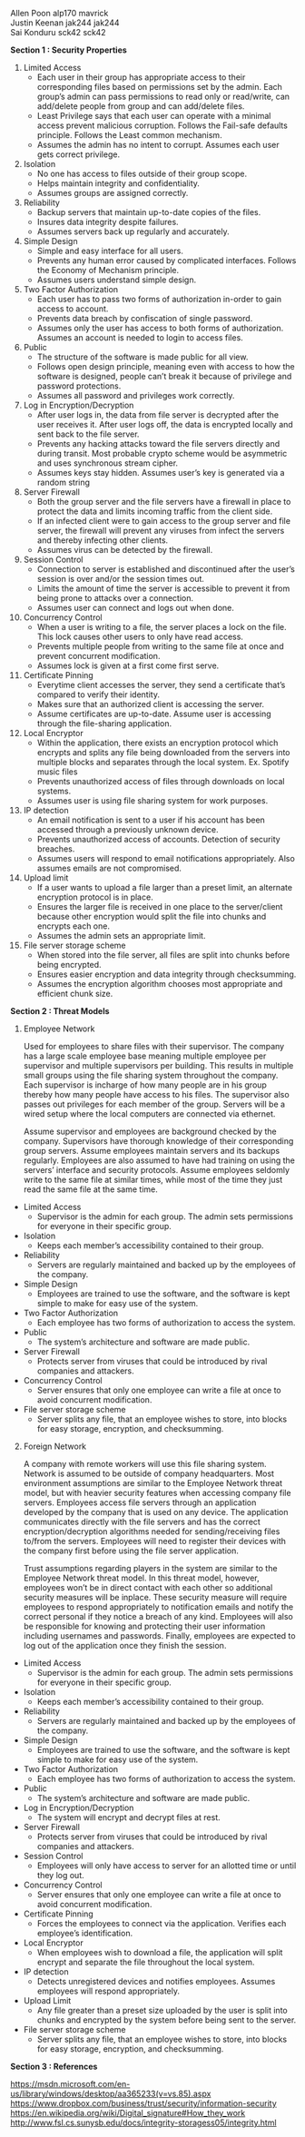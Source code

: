    Allen Poon     alp170   mavrick  
   Justin Keenan  jak244   jak244  
   Sai Konduru    sck42    sck42

**Section 1 : Security Properties**

1. Limited Access
	* Each user in their group has appropriate access to their corresponding files based on permissions set by the admin. Each 		group’s admin can pass permissions to read only or read/write, can add/delete people from group and can add/delete files. 
	* Least Privilege says that each user can operate with a minimal access prevent malicious corruption. Follows the Fail-safe 		defaults principle. Follows the Least common mechanism. 
	* Assumes the admin has no intent to corrupt. Assumes each user gets correct privilege. 
1. Isolation
	* No one has access to files outside of their group scope. 
	* Helps maintain integrity and confidentiality. 
	* Assumes groups are assigned correctly. 
1. Reliability 
	* Backup servers that maintain up-to-date copies of the files. 
	* Insures data integrity despite failures. 
	* Assumes servers back up regularly and accurately. 
1. Simple Design
	* Simple and easy interface for all users. 
	* Prevents any human error caused by complicated interfaces. Follows the Economy of Mechanism principle. 
	* Assumes users understand simple design. 
1. Two Factor Authorization
	* Each user has to pass two forms of authorization in-order to gain access to account. 
	* Prevents data breach by confiscation of single password. 
	* Assumes only the user has access to both forms of authorization. Assumes an account is needed to login to access files.
1. Public 
	* The structure of the software is made public for all view. 
	* Follows open design principle, meaning even with access to how the software is designed, people can’t break it because of 		privilege and password protections. 
	* Assumes all password and privileges work correctly.  
1. Log in Encryption/Decryption
	* After user logs in, the data from file server is decrypted after the user receives it. After user logs off, the data is 		encrypted locally and sent back to the file server. 
	* Prevents any hacking attacks toward the file servers directly and during transit. Most probable crypto scheme would be 		asymmetric and uses synchronous stream cipher. 
	* Assumes keys stay hidden. Assumes user’s key is generated via a random string 
1. Server Firewall
	* Both the group server and the file servers have a firewall in place to protect the data and limits incoming traffic from the 		client side.
	* If an infected client were to gain access to the group server and file server, the firewall will prevent any viruses from 		infect the servers and thereby infecting other clients. 
	* Assumes virus can be detected by the firewall. 
1. Session Control
	* Connection to server is established and discontinued after the user’s session is over and/or the session times out.
	* Limits the amount of time the server is accessible to prevent it from being prone to attacks over a connection.
	* Assumes user can connect and logs out when done.
1. Concurrency Control
	* When a user is writing to a file, the server places a lock on the file. This lock causes other users to only have read access. 
	* Prevents multiple people from writing to the same file at once and prevent concurrent modification. 
	* Assumes lock is given at a first come first serve. 
1. Certificate Pinning
	* Everytime client accesses the server, they send a certificate that’s compared to verify their identity. 
	* Makes sure that an authorized client is accessing the server. 
	* Assume certificates are up-to-date. Assume user is accessing through the file-sharing application. 
1. Local Encryptor
	* Within the application, there exists an encryption protocol which encrypts and splits any file being downloaded from the 		servers into multiple blocks and separates through the local system. Ex. Spotify music files 
	* Prevents unauthorized access of files through downloads on local systems. 
	* Assumes user is using file sharing system for work purposes. 
1. IP detection
	* An email notification is sent to a user if his account has been accessed through a previously unknown device. 
	* Prevents unauthorized access of accounts. Detection of security breaches. 
	* Assumes users will respond to email notifications appropriately. Also assumes emails are not compromised. 
1. Upload limit
	* If a user wants to upload a file larger than a preset limit, an alternate encryption protocol is in place.
	* Ensures the larger file is received in one place to the server/client because other encryption would split the file into 		chunks and encrypts each one.
	* Assumes the admin sets an appropriate limit. 
1. File server storage scheme
	* When stored into the file server, all files are split into chunks before being encrypted. 
	* Ensures easier encryption and data integrity through checksumming. 
	* Assumes the encryption algorithm chooses most appropriate and efficient chunk size. 
	
**Section 2 : Threat Models**

1. Employee Network

	Used for employees to share files with their supervisor. The company has a large scale employee base meaning multiple employee per supervisor and multiple supervisors per building. This results in multiple small groups using the file sharing system throughout the company. Each supervisor is incharge of how many people are in his group thereby how many people have access to his files. The supervisor also passes out privileges for each member of the group. Servers will be a wired setup where the local computers are connected via ethernet.

	Assume supervisor and employees are background checked by the company. Supervisors have thorough knowledge of their corresponding group servers. Assume employees maintain servers and its backups regularly. Employees are also assumed to have had training on using the servers’ interface and security protocols. Assume employees seldomly write to the same file at similar times, while most of the time they just read the same file at the same time. 
	
* Limited Access
	* Supervisor is the admin for each group. The admin sets permissions for everyone in their specific group. 
* Isolation
	* Keeps each member’s accessibility contained to their group. 
* Reliability 
	* Servers are regularly maintained and backed up by the employees of the company.
* Simple Design
	* Employees are trained to use the software, and the software is kept simple to make for easy use of the system. 
* Two Factor Authorization
	* Each employee has two forms of authorization to access the system. 
* Public 
	* The system’s architecture and software are made public. 
* Server Firewall
	* Protects server from viruses that could be introduced by rival companies and attackers. 
* Concurrency Control
	* Server ensures that only one employee can write a file at once to avoid concurrent modification.
* File server storage scheme
	* Server splits any file, that an employee wishes to store, into blocks for easy storage, encryption, and checksumming.
	
2. Foreign Network

	A company with remote workers will use this file sharing system. Network is assumed to be outside of company headquarters. Most environment assumptions are similar to the Employee Network threat model, but with heavier security features when accessing company file servers. Employees access file servers through an application developed by the company that is used on any device. The application communicates directly with the file servers and has the correct encryption/decryption algorithms needed for sending/receiving files to/from the servers. Employees will need to register their devices with the company first before using the file server application.
	
	Trust assumptions regarding players in the system are similar to the Employee Network threat model. In this threat model, however, employees won’t be in direct contact with each other so additional security measures will be inplace. These security measure will require employees to respond appropriately to notification emails and notify the correct personal if they notice a breach of any kind. Employees will also be responsible for knowing and protecting their user information including usernames and passwords. Finally, employees are expected to log out of the application once they finish the session. 
	
* Limited Access
	* Supervisor is the admin for each group. The admin sets permissions for everyone in their specific group. 
* Isolation
	* Keeps each member’s accessibility contained to their group. 
* Reliability 
	* Servers are regularly maintained and backed up by the employees of the company.
* Simple Design
	* Employees are trained to use the software, and the software is kept simple to make for easy use of the system. 
* Two Factor Authorization
	* Each employee has two forms of authorization to access the system. 
* Public 
	* The system’s architecture and software are made public. 
* Log in Encryption/Decryption
	* The system will encrypt and decrypt files at rest. 
* Server Firewall
	* Protects server from viruses that could be introduced by rival companies and attackers. 
* Session Control
	* Employees will only have access to server for an allotted time or until they log out.
* Concurrency Control
	* Server ensures that only one employee can write a file at once to avoid concurrent modification.
* Certificate Pinning
	* Forces the employees to connect via the application. Verifies each employee’s identification. 
* Local Encryptor
	* When employees wish to download a file, the application will split encrypt and separate the file throughout the local system. 
* IP detection
	* Detects unregistered devices and notifies employees. Assumes employees will respond appropriately.  
* Upload Limit
	* Any file greater than a preset size uploaded by the user is split into chunks and encrypted by the system before being sent to 	the server. 
* File server storage scheme
	* Server splits any file, that an employee wishes to store, into blocks for easy storage, encryption, and checksumming. 

**Section 3 : References**

https://msdn.microsoft.com/en-us/library/windows/desktop/aa365233(v=vs.85).aspx
https://www.dropbox.com/business/trust/security/information-security
https://en.wikipedia.org/wiki/Digital_signature#How_they_work  
http://www.fsl.cs.sunysb.edu/docs/integrity-storagess05/integrity.html
